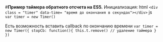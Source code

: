 #**Пример таймера обратного отсчета на ES5.**
Инициализация:
  html
    `<div class = "timer" data-time= "время до окончания в секундах"></div>`
  js
    `var timer = new Timer()`
    
Есть возможность вставить callback по окончанию времени
    ```
    var timer = new Timer({
      stopCb: function(){
        this.t.remove() // удаление таймера
      }
    })
    ```
